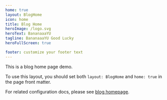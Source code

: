 ```yaml
---
home: true
layout: BlogHome
icon: home
title: Blog Home
heroImage: /logo.svg
heroText: BananaaaYU
tagline: BananaaaYU Good Lucky
heroFullScreen: true

footer: customize your footer text
---
```


This is a blog home page demo.

To use this layout, you should set both `layout: BlogHome` and `home: true` in the page front matter.

For related configuration docs, please see [blog homepage](https://theme-hope.vuejs.press/guide/blog/home/).
